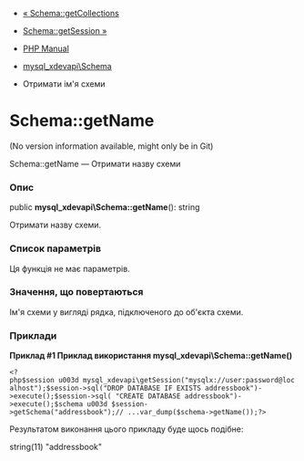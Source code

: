 - [« Schema::getCollections](mysql-xdevapi-schema.getcollections.md)
- [Schema::getSession »](mysql-xdevapi-schema.getsession.md)

- [PHP Manual](index.md)
- [mysql_xdevapi\Schema](class.mysql-xdevapi-schema.md)
- Отримати ім'я схеми

# Schema::getName

(No version information available, might only be in Git)

Schema::getName — Отримати назву схеми

### Опис

public **mysql_xdevapi\Schema::getName**(): string

Отримати назву схеми.

### Список параметрів

Ця функція не має параметрів.

### Значення, що повертаються

Ім'я схеми у вигляді рядка, підключеного до об'єкта схеми.

### Приклади

**Приклад #1 Приклад використання **mysql_xdevapi\Schema::getName()****

` <?php$session u003d mysql_xdevapi\getSession("mysqlx://user:password@localhost");$session->sql("DROP DATABASE IF EXISTS addressbook")->execute();$session->sql( "CREATE DATABASE addressbook")->execute();$schema u003d $session->getSchema("addressbook");// ...var_dump($schema->getName());?> `

Результатом виконання цього прикладу буде щось подібне:

string(11) "addressbook"
